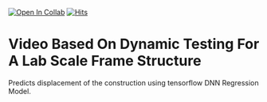 [![Open In Collab](https://colab.research.google.com/assets/colab-badge.svg)](https://colab.research.google.com/github/atalaydenknalbant/ML-Displacement-Detection/blob/main/TF_Displacement.ipynb) [![Hits](https://hits.seeyoufarm.com/api/count/incr/badge.svg?url=https%3A%2F%2Fgithub.com%2Fatalaydenknalbant%2FML-Displacement-Detection&count_bg=%2379C83D&title_bg=%23555555&icon=&icon_color=%23E7E7E7&title=hits&edge_flat=false)](https://hits.seeyoufarm.com)


# Video Based On Dynamic Testing For A Lab Scale Frame Structure
Predicts displacement of the construction using tensorflow DNN Regression Model.
